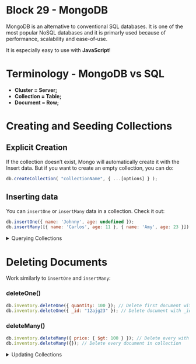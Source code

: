 # Block 29 - MongoDB
MongoDB is an alternative to conventional SQL databases. It is one of the most popular NoSQL databases and it is primarly used because of performance, scalability and ease-of-use.

It is especially easy to use with **JavaScript**!

# Terminology - MongoDB vs SQL

- **Cluster = Server;**
- **Collection = Table;**
- **Document = Row;**

# Creating and Seeding Collections

## Explicit Creation

If the collection doesn’t exist, Mongo will automatically create it with the Insert data. But if you want to create an empty collection, you can do:

```jsx
db.createCollection( "collectionName", { ...[options] } );
```

## Inserting data

You can `insertOne` or `insertMany` data in a collection. Check it out:

```jsx
db.insertOne({ name: 'Johnny', age: undefined });
db.insertMany([{ name: 'Carlos', age: 11 }, { name: 'Amy', age: 23 }]);
```

<details>
<summary>Querying Collections</summary>

## Find method

Just like SELECT in SQL:

```jsx
db.movies.find() // Find every document in the collection as an array
db.movies.findOne({ title: "Forrest Gump" }); // Find a movie with title = 'Forrest Gump'
```

<aside>
⚠️ **Disclaimer: Method `find` does not return every field in the database.** To force this, you need to do something like: `db.movies.find().toArray()`

</aside>

## Filter - First parameter

Just like WHERE in SQL:

```jsx
db.collection.find( { quantity: { $gt: 4 } } ); // Every document where quantity > 4
```

## Projection - Second parameter

In the case that you want only specific fields to be returned, you can specify them as well:

```jsx
db.movies.findOne(
	{ title: "Forrest Gump" },
	{ title: 1, imdb_rating: 1 } // Return object as { title, imdb_rating }
);
```

### Limit

You can limit the amount of data returned:

```jsx
db.movies.find({ $orderby: { imdb_rating: -1 } }).limit(5); // Return top 5 imdb_rating movies
```

---

## Filter

More on filtering data in MongoDB.

### Comparsion operators

- `$lt`, `$gt` **= less than, greater than;**
- `$lte`, `$gte` **= less than or equal, greater than or equal;**
- `$eq`, `$ne` **= equal, not equal;**
- `$in`, `$nin` **= in, not in (object);**

### Logic operators

- `$and`, `$or` **= and, or;**
- `$not`, `$nor` **= not, not or ;**

### Usage

Logic operators, if used, need to come before comparsion operators.

```jsx
db.collection.find({ quantity: { $lt: 5 } }); // Documents with quantity < 5
db.collection.find({ quantity: { $in: [5, 15] } }); // Quantity equal to 5 or 15
db.collection.find({ quantity: { $or: [{ $eq: 5 }, { $eq: 15 }] } }); // Same as above

db.inventory.find({ price: { $not: { $gt: 1.99 } } }); // Price not greater than 1.99
db.inventory.find({ price: { $lte: 1.99 } }); // Same as above
db.inventory.find({ $nor: [{ price: { $lte: 1.99 } }, { quantity: 5 }] });
// Price is not less than or equal to 1.99 and/or quantity is not 5
```

## Sort

Similar to ORDER BY in SQL.

```jsx
db.collection.find({}).sort({ quantity: 1 }); // Sort by quantity ascending
db.collection.find({}).sort({ quantity: -1 }); // Sort by quantity descending

db.collection.find({}).sort({ quantity: -1 }, { price: 1 });
// Sort by quantity descending, price ascending
```

## Query Operators

- `$all` - Every item in the array exists in the document

```jsx
db.inventory.find({ tags: { $all: [ "ssl", "security" ] } });
// Every document with tags sll and security
```

- `$elemMatch` - Document contains an object that has following items

```jsx
db.scores.find({ results: { $elemMatch: { $gte: 80, $lt: 85 } } });
// Every document with 'results' containing an array with number between 80 and 84

db.survey.find({ results: { $elemMatch: { product: "Keyboard" } } });
// Every document with 'results' containing an object with product: 'Keyboard'
```

- `$size` - Document contains an array with `number` size

```jsx
db.products.find({ tags: { $size: 2 } }); // Every document where tags.length = 2
```

- `$expr` - Used to make more complex expressions, like comparing fields

```jsx
db.monthlyBudget.find({ $expr: { $gt: [ "$spent", "$budget" ] } });
// Every document where 'spent' is greater than 'budget'
```

- `$regex` - Use the powers of regular expressions to filter documents

```jsx
db.products.find({ sku: { $regex: /^ABC/i } });
// Every document where 'sku' contains abc. (/i is for case insensitive)
```

- `$mod` - Filter fields based on their quotient (division)

```jsx
db.inventory.find({ qty: { $mod: [4, 0] } });
// Every document where 'qty' is perfectly divisible by 4
```

## Count

```jsx
db.heroes.count(); // Number of documents in heroes collection
db.heroes.count({ publisher: 'Marvel' });
// Number of documents where publisher = 'Marvel' in heroes collection
```

## Distinct

```jsx
db.heroes.distinct("publisher") // Number of different publishers in heroes collection
```
</details>

# Deleting Documents

Work similarly to `insertOne` and `insertMany`:

### deleteOne()

```jsx
db.inventory.deleteOne({ quantity: 100 }); // Delete first document with quantity 100
db.inventory.deleteOne({ _id: "12ajg23" }); // Delete document with _id = 12ajg23
```

### deleteMany()

```jsx
db.inventory.deleteMany({ price: { $gt: 100 } }); // Delete every with price greater than 100
db.inventory.deleteMany({}); // Delete every document in collection
```
<details>
<summary>Updating Collections</summary>

First parameter is an object with the filter (WHERE);

Second parameter is an object with the fields to update (SET);

## updateOne()

```jsx

db.inventory.updateOne({ item: "paper" }, { $set: { "size.uom": "cm", status: "P" } });
// Update first document where item = 'paper'
```

## updateMany()

```jsx
db.inventory.updateMany({ "qty": { $lt: 50 } }, { $set: { "size.uom": "in" } });
// Update all documents where qty is less than 50
db.inventory.updateMany({}, { $set: { "size.uom": "in" } });
// Update all documents in collection
```

## `$set`

Directly **set** values to fields

### Top Level Updates - Conventional

```jsx
db.products.updateOne(
	{ _id: 100 },
	{ $set: { quantity: 500, tags: [ "coats", "outerwear", "clothing" ] } }
);
```

### Embedded Updates - Dot notation

Used to update object keys, while keeping the rest of the object intact

```jsx
db.products.updateOne(
  { _id: 100 },
  { $set: { "details.make": "Adidas" } }
);
```

### Array Updates - Numbered dot notation

```jsx
db.products.updateOne(
  { _id: 100 },
  { $set: { "tags.1": "rain gear", "ratings.0.rating": 2 } }
);
```

## `$inc`

Increment or Decrement number values

```jsx
// Doc. Before -> { _id: 5, quantity: 10, totalSold: 52 }
db.inventory.updateOne(
	{ _id: 5 },
	{ $inc: { quantity: -2, totalSold: 2 } }
);
// Doc. After -> { _id: 5, quantity: 8, totalSold: 54 }
```

## `$min, $max`

Compare field to given value and update to the minimum or maximum between them

```jsx
// Docs. Before -> 
// { _id: 5, security: 4.2, technology: 3.8 }
// { _id: 6, security: 4.8, technology: 4 }
db.requirements.updateOne(
	{},
	{ $max: { security: 4.5 }, $min: { technology: 3.9 } }
);
// Docs. After ->
// { _id: 5, security: 4.5, technology: 3.8 }
// { _id: 6, security: 4.8, technology: 3.9 }
```

## `$currentDate`

Set a field to current Date. As a `timestamp` or `Date`. By default it uses the `Date` format, you can change that by specifying a `$type`.

```jsx
// Doc. Before -> { _id: 1, lastModified: ISODate("2013-10-02T01:11:18.965Z") }

db.customers.updateOne(
	{ _id: 1 },
	{ $currentDate: { lastModified: true, "cancellation.date": { $type: "timestamp" } } }
);
// Doc. After ->
// {
//   _id: 1,
//   lastModified: ISODate("2022-05-12T04:25:23.965Z"),
//   cancellation: { date: Timestamp(1579728101, 1) }
// }
```

## `$rename, $unset`

Rename or remove fields from documents'

```jsx
db.inventory.updateMany({}, { $rename: { "name": "productName" } });
// Rename 'name' to 'productName'

db.inventory.updateMany({}, { $unset: { "color": "" } });
// Remove field 'color'
```
</details>